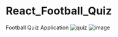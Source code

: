 # React_Football_Quiz
Football Quiz Application
![quiz](https://user-images.githubusercontent.com/115790223/201325504-77ec77f3-0253-41e8-ad80-0c1672afb180.PNG)
![image](https://user-images.githubusercontent.com/115790223/201325624-365968a9-08c0-4cb3-9ddf-b4f3d1374a6d.png)
